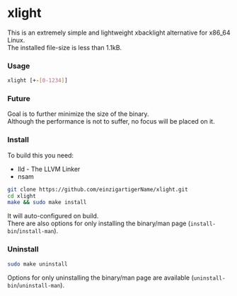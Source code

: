 # xlight
This is an extremely simple and lightweight xbacklight alternative for x86_64 Linux.\
The installed file-size is less than 1.1kB.
### Usage
```bash
xlight [+-[0-1234]]
```

### Future
Goal is to further minimize the size of the binary.\
Although the performance is not to suffer, no focus will be placed on it.

### Install
To build this you need:
* lld - The LLVM Linker
* nsam

```bash
git clone https://github.com/einzigartigerName/xlight.git
cd xlight
make && sudo make install
```
It will auto-configured on build.\
There are also options for only installing the binary/man page (`install-bin`/`install-man`).

### Uninstall
```bash
sudo make uninstall
```
Options for only uninstalling the binary/man page are available (`uninstall-bin`/`uninstall-man`).